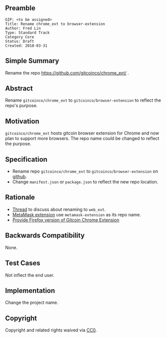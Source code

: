 ## Preamble

    GIP: <to be assigned>
    Title: Rename chrome_ext to browser-extension
    Author: Fred Lin
    Type: Standard Track
    Category Core
    Status: Draft
    Created: 2018-03-31

## Simple Summary

Rename the repo https://github.com/gitcoinco/chrome_ext/ .

## Abstract

Rename `gitcoinco/chrome_ext` to `gitcoinco/browser-extension` to reflect the repo's purpose.

## Motivation

`gitcoinco/chrome_ext` hosts gitcoin browser extension for Chrome and now plan to support more browsers. The repo name could be changed to reflect the purpose.

## Specification

* Rename repo `gitcoinco/chrome_ext` to `gitcoinco/browser-extension` on [github](https://github.com/gitcoinco/chrome_ext/settings).
* Change `manifest.json` or `package.json` to reflect the new repo location.

## Rationale

* [Thread](https://github.com/gitcoinco/chrome_ext/issues/47#issuecomment-373538801) to discuss about renaming to `web_ext`.
* [MetaMask extension](https://github.com/MetaMask/metamask-extension) use `metamask-extension` as its repo name.
* [Provide Firefox version of Gitcoin Chrome Extension](https://github.com/gitcoinco/chrome_ext/issues/1)

## Backwards Compatibility

None.

## Test Cases

Not inflect the end user.

## Implementation

Change the project name.

## Copyright
Copyright and related rights waived via [CC0](https://creativecommons.org/publicdomain/zero/1.0/).
